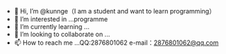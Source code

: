 - 👋 Hi, I’m @kunnge（I am a student and want to learn programming）
- 👀 I’m interested in ...programme
- 🌱 I’m currently learning ...
- 💞️ I’m looking to collaborate on ...
- 📫 How to reach me ...QQ:2876801062 e-mail：2876801062@qq.com

<!---
kunnge/kunnge is a ✨ special ✨ repository because its `README.md` (this file) appears on your GitHub profile.
You can click the Preview link to take a look at your changes.
--->
